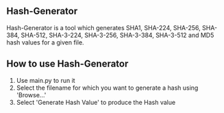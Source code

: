 ## Hash-Generator

Hash-Generator is a tool which generates SHA1, SHA-224, SHA-256, SHA-384, SHA-512, SHA-3-224, SHA-3-256, 
SHA-3-384, SHA-3-512 and MD5 hash values for a given file.

## How to use Hash-Generator

1) Use main.py to run it
2) Select the filename for which you want to generate a hash using 'Browse...'
3) Select 'Generate Hash Value' to produce the Hash value

